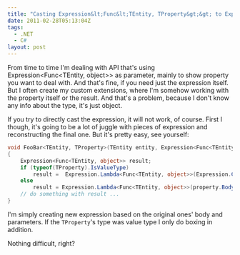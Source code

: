 ```yaml
---
title: "Casting Expression&lt;Func&lt;TEntity, TProperty&gt;&gt; to Expression&lt;Func&lt;TEntity, object&gt;&gt;"
date: 2011-02-28T05:13:04Z
tags:
  - .NET
  - C#
layout: post
---
```

From time to time I'm dealing with API that's using Expression<Func<TEntity, object>> as parameter, mainly to show property you want to deal with. And that's fine, if you need just the expression itself. But I often create my custom extensions, where I'm somehow working with the property itself or the result. And that's a problem, because I don't know any info about the type, it's just object.

If you try to directly cast the expression, it will not work, of course. First I though, it's going to be a lot of juggle with pieces of expression and reconstructing the final one. But it's pretty easy, see yourself:

```csharp
void FooBar<TEntity, TProperty>(TEntity entity, Expression<Func<TEntity, TProperty>> property)
{
	Expression<Func<TEntity, object>> result;
	if (typeof(TProperty).IsValueType)
		result =  Expression.Lambda<Func<TEntity, object>>(Expression.Convert(property.Body, typeof(object)), property.Parameters);
	else
		result = Expression.Lambda<Func<TEntity, object>>(property.Body, property.Parameters);
	// do something with result ...
}
```

I'm simply creating new expression based on the original ones' body and parameters. If the `TProperty`'s type was value type I only do boxing in addition.

Nothing difficult, right?